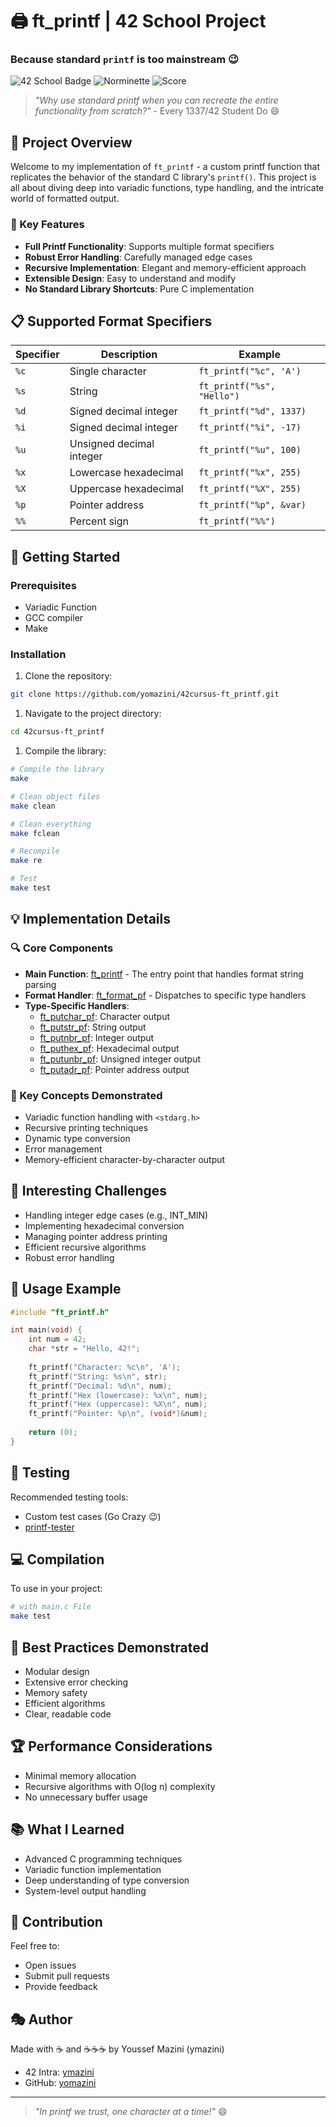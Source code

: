 
# 🖨️ ft_printf | 42 School Project

### Because standard `printf` is too mainstream 😉

![42 School Badge](https://img.shields.io/badge/42-School-blue)
![Norminette](https://img.shields.io/badge/Norminette-passing-success)
![Score](https://img.shields.io/badge/Score-100%2F100-brightgreen)

> *"Why use standard printf when you can recreate the entire functionality from scratch?"* - Every 1337/42 Student Do 😄

## 🎯 Project Overview

Welcome to my implementation of `ft_printf` - a custom printf function that replicates the behavior of the standard C library's `printf()`. This project is all about diving deep into variadic functions, type handling, and the intricate world of formatted output.

### 🌟 Key Features

- **Full Printf Functionality**: Supports multiple format specifiers
- **Robust Error Handling**: Carefully managed edge cases
- **Recursive Implementation**: Elegant and memory-efficient approach
- **Extensible Design**: Easy to understand and modify
- **No Standard Library Shortcuts**: Pure C implementation

## 📋 Supported Format Specifiers

| Specifier | Description | Example |
|-----------|-------------|---------|
| `%c` | Single character | `ft_printf("%c", 'A')` |
| `%s` | String | `ft_printf("%s", "Hello")` |
| `%d` | Signed decimal integer | `ft_printf("%d", 1337)` |
| `%i` | Signed decimal integer | `ft_printf("%i", -17)` |
| `%u` | Unsigned decimal integer | `ft_printf("%u", 100)` |
| `%x` | Lowercase hexadecimal | `ft_printf("%x", 255)` |
| `%X` | Uppercase hexadecimal | `ft_printf("%X", 255)` |
| `%p` | Pointer address | `ft_printf("%p", &var)` |
| `%%` | Percent sign | `ft_printf("%%")` |

## 🚀 Getting Started

### Prerequisites
- Variadic Function
- GCC compiler
- Make

### Installation

1. Clone the repository:

```bash
git clone https://github.com/yomazini/42cursus-ft_printf.git
```

1. Navigate to the project directory:
```bash
cd 42cursus-ft_printf
```

1. Compile the library:
```bash
# Compile the library
make

# Clean object files
make clean

# Clean everything
make fclean

# Recompile
make re

# Test
make test

```

## 💡 Implementation Details

### 🔍 Core Components

- **Main Function**: [ft_printf](ft_printf.c) - The entry point that handles format string parsing
- **Format Handler**: [ft_format_pf](ft_printf.c) - Dispatches to specific type handlers
- **Type-Specific Handlers**:   
   - [ft_putchar_pf](ft_putchar_pf.c): Character output   
   - [ft_putstr_pf](ft_putstr_pf.c): String output   
   - [ft_putnbr_pf](ft_putnbr_pf.c): Integer output   
   - [ft_puthex_pf](ft_puthex_pf.c): Hexadecimal output   
   - [ft_putunbr_pf](ft_putunbr_pf.c): Unsigned integer output   
   - [ft_putadr_pf](ft_putadr_pf.c): Pointer address output

### 🧠 Key Concepts Demonstrated

- Variadic function handling with `<stdarg.h>`
- Recursive printing techniques
- Dynamic type conversion
- Error management
- Memory-efficient character-by-character output

## 🔬 Interesting Challenges

- Handling integer edge cases (e.g., INT_MIN)
- Implementing hexadecimal conversion
- Managing pointer address printing
- Efficient recursive algorithms
- Robust error handling

## 📝 Usage Example

```c
#include "ft_printf.h"

int main(void) {
    int num = 42;
    char *str = "Hello, 42!";
    
    ft_printf("Character: %c\n", 'A');
    ft_printf("String: %s\n", str);
    ft_printf("Decimal: %d\n", num);
    ft_printf("Hex (lowercase): %x\n", num);
    ft_printf("Hex (uppercase): %X\n", num);
    ft_printf("Pointer: %p\n", (void*)&num);
    
    return (0);
}
```

## 🧪 Testing

Recommended testing tools:
- Custom test cases (Go Crazy 😉)
- [printf-tester](https://github.com/Tripouille/printfTester)

## 💻 Compilation

To use in your project:

```bash
# with main.c File
make test
```

## 🌈 Best Practices Demonstrated

- Modular design
- Extensive error checking
- Memory safety
- Efficient algorithms
- Clear, readable code

## 🏆 Performance Considerations

- Minimal memory allocation
- Recursive algorithms with O(log n) complexity
- No unnecessary buffer usage

## 📚 What I Learned

- Advanced C programming techniques
- Variadic function implementation
- Deep understanding of type conversion
- System-level output handling

## 🤝 Contribution

Feel free to:
- Open issues
- Submit pull requests
- Provide feedback

## 🎭 Author

Made with ☕️ and ☕️☕️☕️ by Youssef Mazini (ymazini)
- 42 Intra: [ymazini](https://profile.intra.42.fr/users/ymazini)
- GitHub: [yomazini](https://github.com/yomazini)

---

> *"In printf we trust, one character at a time!"* 😄